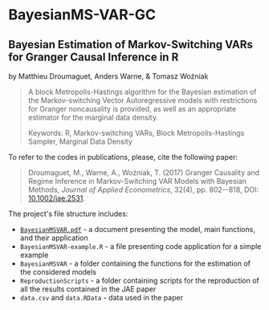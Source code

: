 # BayesianMS-VAR-GC
## Bayesian Estimation of Markov-Switching VARs for Granger Causal Inference in R

by Matthieu Droumaguet, Anders Warne, \& Tomasz Woźniak

> A block Metropolis-Hastings algorithm for the Bayesian estimation of the Markov-switching Vector Autoregressive models with restrictions for Granger noncausality is provided, as well as an appropriate estimator for the marginal data density. 
>
> Keywords: R, Markov-switching VARs, Block Metropolis-Hastings Sampler, Marginal Data Density

To refer to the codes in publications, please, cite the following paper:

> Droumaguet, M., Warne, A., Woźniak, T. (2017) Granger Causality and Regime Inference in Markov-Switching VAR Models with Bayesian Methods, *Journal of Applied Econometrics*, 32(4), pp. 802--818, DOI: [10.1002/jae.2531](http://doi.org/10.1002/jae.2531).

The project's file structure includes:

- [`BayesianMSVAR.pdf`](https://github.com/donotdespair/BayesianMS-VAR-GC/blob/master/BayesianMSVAR.pdf) - a document presenting the model, main functions, and their application
- `BayesianMSVAR-example.R` - a file presenting code application for a simple example
- `BayesianMSVAR` - a folder containing the functions for the estimation of the considered models
- `ReproductionScripts` - a folder containing scripts for the reproduction of all the results contained in the JAE paper
- `data.csv` and `data.RData` - data used in the paper

